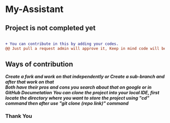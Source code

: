 # My-Assistant

## Project is not completed yet

```diff

+ You can contribute in this by adding your codes.
@@ Just pull a request admin will approve it, Keep in mind code will be legit and it has it work with main source code @@
```
## Ways of contribution

***Create a fork and work on that independently or Create a sub-branch and after that work on that*** <br>
***Both have their pros and cons you search about that on google or in GitHub Documetation***
***You can clone the project into your local IDE, first locate the directory where you want to store the project using "cd" command then after use "git clone (repo link)" command***


### Thank You
